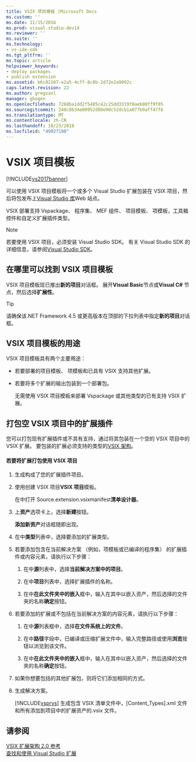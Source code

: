 ```yaml
---
title: VSIX 项目模板 |Microsoft Docs
ms.custom: ''
ms.date: 11/15/2016
ms.prod: visual-studio-dev14
ms.reviewer: ''
ms.suite: ''
ms.technology:
- vs-ide-sdk
ms.tgt_pltfrm: ''
ms.topic: article
helpviewer_keywords:
- deploy packages
- publish extension
ms.assetid: b6c82167-e2a5-4cff-8c8b-2d72e2a9092c
caps.latest.revision: 22
ms.author: gregvanl
manager: ghogen
ms.openlocfilehash: 7260ba1dd2f5485c42c25dd3319f0aeb00ff9f05
ms.sourcegitcommit: 240c8b34e80952d00e90c52dcb1a077b9aff47f6
ms.translationtype: MT
ms.contentlocale: zh-CN
ms.lasthandoff: 10/23/2018
ms.locfileid: "49927198"
---
```

# <a name="vsix-project-template"></a>VSIX 项目模板
[!INCLUDE[vs2017banner](../includes/vs2017banner.md)]

可以使用 VSIX 项目模板将一个或多个 Visual Studio 扩展包装在 VSIX 项目，然后将包发布上[Visual Studio 库](http://go.microsoft.com/fwlink/?LinkID=123847)Web 站点。  
  
 VSIX 部署支持 Vspackage、 程序集、 MEF 组件、 项目模板、 项模板，工具箱控件和自定义扩展插件类型。  
  
> [!NOTE]
>  若要使用 VSIX 项目，必须安装 Visual Studio SDK。 有关 Visual Studio SDK 的详细信息，请参阅[Visual Studio SDK](../extensibility/visual-studio-sdk.md)。  
  
## <a name="where-to-find-the-vsix-project-template"></a>在哪里可以找到 VSIX 项目模板  
 VSIX 项目模板现已推出**新的项目**对话框。 展开**Visual Basic**节点或**Visual C#** 节点，然后选择**扩展性**。  
  
> [!TIP]
>  请确保该.NET Framework 4.5 或更高版本在顶部的下拉列表中指定**新的项目**对话框。  
  
## <a name="uses-of-the-vsix-project-template"></a>VSIX 项目模板的用途  
 VSIX 项目模板具有两个主要用途：  
  
- 若要部署的项目模板、 项模板和已具有 VSIX 支持其他扩展。  
  
- 若要将多个扩展的输出包装到一个部署包。  
  
  无需使用 VSIX 项目模板来部署 Vspackage 或其他类型的已有支持 VSIX 扩展。  
  
## <a name="packaging-an-extension-in-an-empty-vsix-project"></a>打包空 VSIX 项目中的扩展插件  
 您可以打包现有扩展插件或不具有支持，通过将其包装在一个空的 VSIX 项目中的 VSIX 扩展。 要包装的扩展必须支持的类型的[VSIX 架构](../extensibility/vsix-extension-schema-2-0-reference.md)。  
  
#### <a name="to-package-an-extension-by-using-a-vsix-project"></a>若要将扩展打包使用 VSIX 项目  
  
1.  生成构成了您的扩展插件项目。  
  
2.  使用创建 VSIX 项目**VSIX 项目**模板。  
  
     在中打开 Source.extension.vsixmanifest**清单设计器**。  
  
3.  上**资产**选项卡上，选择**新建**按钮。  
  
     **添加新资产**对话框随即出现。  
  
4.  在中**类型**列表中，选择要添加的扩展类型。  
  
5.  若要添加包含在当前解决方案 （例如，项模板或已编译的程序集） 的扩展插件或内容元素，请执行以下步骤：  
  
    1.  在中**源**列表中，选择**当前解决方案中的项目**。  
  
    2.  在中**项目**列表中，选择扩展插件的名称。  
  
    3.  在中**在此文件夹中的嵌入**框中，输入在其中以嵌入资产，然后选择的文件夹的名称**确定**按钮。  
  
6.  若要添加的扩展或不包括在当前解决方案的内容元素，请执行以下步骤：  
  
    1.  在中**源**列表框中，选择**在文件系统上的文件**。  
  
    2.  在中**路径**字段中，已编译或压缩扩展文件中，输入完整路径或使用**浏览**按钮以浏览到该文件。  
  
    3.  在中**在此文件夹中的嵌入**框中，输入在其中以嵌入资产，然后选择的文件夹的名称**确定**按钮。  
  
7.  如果你想要包括的其他扩展包，则将它们添加相同的方式。  
  
8.  生成解决方案。  
  
     [!INCLUDE[vsprvs](../includes/vsprvs-md.md)] 生成包含 VSIX 清单文件中，[Content_Types].xml 文件和所有添加到项目中的扩展资产的.vsix 文件。  
  
## <a name="see-also"></a>请参阅  
 [VSIX 扩展架构 2.0 参考](../extensibility/vsix-extension-schema-2-0-reference.md)   
 [查找和使用 Visual Studio 扩展](../ide/finding-and-using-visual-studio-extensions.md)

